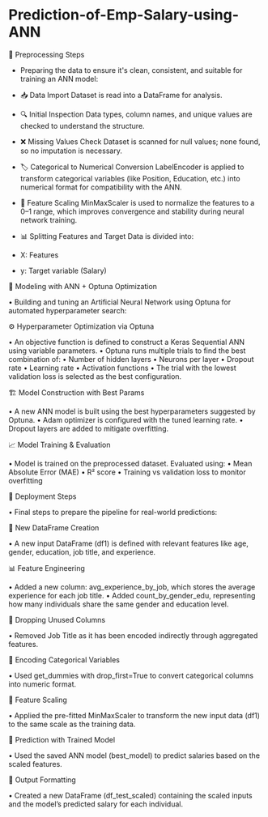 # Prediction-of-Emp-Salary-using-ANN

🧹 Preprocessing Steps

- Preparing the data to ensure it's clean, consistent, and suitable for training an ANN model:

- 📥 Data Import Dataset is read into a DataFrame for analysis.

- 🔍 Initial Inspection Data types, column names, and unique values are checked to understand the structure.

- ❌ Missing Values Check Dataset is scanned for null values; none found, so no imputation is necessary.

- 🏷️ Categorical to Numerical Conversion LabelEncoder is applied to transform categorical variables (like Position, Education, etc.) into numerical format for compatibility with the ANN.

- 🔄 Feature Scaling MinMaxScaler is used to normalize the features to a 0–1 range, which improves convergence and stability during neural network training.

- 📊 Splitting Features and Target Data is divided into:

- X: Features

- y: Target variable (Salary)

🧠 Modeling with ANN + Optuna Optimization

•	Building and tuning an Artificial Neural Network using Optuna for automated hyperparameter search:

⚙️ Hyperparameter Optimization via Optuna

•	An objective function is defined to construct a Keras Sequential ANN using variable parameters.
•	Optuna runs multiple trials to find the best combination of:
•	Number of hidden layers
•	Neurons per layer
•	Dropout rate
•	Learning rate
•	Activation functions
•	The trial with the lowest validation loss is selected as the best configuration.

🏗️ Model Construction with Best Params

•	A new ANN model is built using the best hyperparameters suggested by Optuna.
•	Adam optimizer is configured with the tuned learning rate.
•	Dropout layers are added to mitigate overfitting.

📈 Model Training & Evaluation

•	Model is trained on the preprocessed dataset.
Evaluated using:
•	Mean Absolute Error (MAE)
•	R² score
•	Training vs validation loss to monitor overfitting

🚀 Deployment Steps

•	Final steps to prepare the pipeline for real-world predictions:

📄 New DataFrame Creation

•	A new input DataFrame (df1) is defined with relevant features like age, gender, education, job title, and experience.

📊 Feature Engineering

•	Added a new column: avg_experience_by_job, which stores the average experience for each job title.
•	Added count_by_gender_edu, representing how many individuals share the same gender and education level.

🧹 Dropping Unused Columns

•	Removed Job Title as it has been encoded indirectly through aggregated features.

🧠 Encoding Categorical Variables

•	Used get_dummies with drop_first=True to convert categorical columns into numeric format.

📏 Feature Scaling

•	Applied the pre-fitted MinMaxScaler to transform the new input data (df1) to the same scale as the training data.

🤖 Prediction with Trained Model

•	Used the saved ANN model (best_model) to predict salaries based on the scaled features.

🧾 Output Formatting

•	Created a new DataFrame (df_test_scaled) containing the scaled inputs and the model’s predicted salary for each individual.
